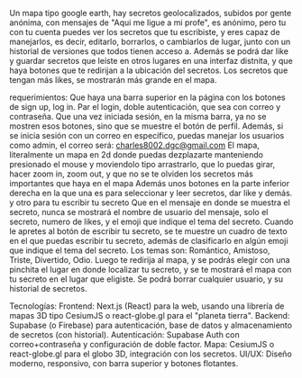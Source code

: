 Un mapa tipo google earth, hay secretos geolocalizados, subidos por gente anónima, con mensajes de "Aqui me ligue a mi profe", es anónimo, pero tu con tu cuenta puedes ver los secretos que tu escribiste, y eres capaz de manejarlos, es decir, editarlo, borrarlos, o cambiarlos de lugar, junto con un historial de versiones que todos tienen acceso a. Además se podrá dar like y guardar secretos que leíste en otros lugares en una interfaz distnita, y que haya botones que te redirijan a la ubicación del secretos. Los secretos que tengan más likes, se mostrarán más grande en el mapa.


requerimientos:
Que haya una barra superior en la página con los botones de sign up, log in. 
Par el login, doble autenticación, que sea con correo y contraseña.
Que una vez iniciada sesión, en la misma barra, ya no se mostren esos botones, sino que se muestre el botón de perfil.
Además, si se inicia sesión con un correo en específico, puedas manejar los usuarios como admin, el correo será: charles8002.dgc@gmail.com
El mapa, literalmente un mapa en 2d donde puedas dezplazarte manteniendo presionado el mouse y moviendolo tipo arrastrarlo, que lo puedas girar, hacer zoom in, zoom out, y que no se te olviden los secretos más importantes que haya en el mapa
Además unos botones en la parte inferior derecha en la que una es para seleccionar y leer secretos, dar like y demás. y otro para tu escribir tu secreto
Que en el mensaje en donde se muestra el secreto, nunca se mostrará el nombre de usuario del mensaje, solo el secreto, numero de likes, y el emoji que indique el tema del secreto.
Cuando le apretes al botón de escribir tu secreto, se te muestre un cuadro de texto en el que puedas escribir tu secreto, además de clasificarlo en algún emoji que indique el tema del secreto. Los temas son: Romántico, Amistoso, Triste, Divertido, Odio. Luego te redirija al mapa, y se podrás elegir con una pinchita el lugar en donde localizar tu secreto, y se te mostrará el mapa con tu secreto en el lugar que eligiste.
Se podrá borrar cualquier usuario, y su historial de secretos.

Tecnologías:
Frontend: Next.js (React) para la web, usando una librería de mapas 3D tipo CesiumJS o react-globe.gl para el "planeta tierra".
Backend: Supabase (o Firebase) para autenticación, base de datos y almacenamiento de secretos (con historial).
Autenticación: Supabase Auth con correo+contraseña y configuración de doble factor.
Mapa: CesiumJS o react-globe.gl para el globo 3D, integración con los secretos.
UI/UX: Diseño moderno, responsivo, con barra superior y botones flotantes.